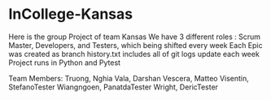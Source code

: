 # InCollege-Kansas
Here is the group Project of team Kansas
We have 3 different roles : Scrum Master, Developers, and Testers, which being shifted every week
Each Epic was created as branch
history.txt includes all of git logs update each week
Project runs in Python and Pytest

Team Members:
Truong, Nghia 
Vala, Darshan 
Vescera, Matteo
Visentin, StefanoTester 
Wiangngoen, PanatdaTester 
Wright, DericTester
